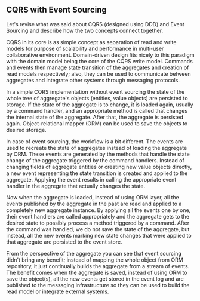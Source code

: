 ## CQRS with Event Sourcing

Let's revise what was said about CQRS (designed using DDD) and Event Sourcing and describe how the two concepts connect together.

CQRS in its core is as simple concept as separation of read and write models for purpose of scalability and performance in multi-user collaborative environment. Domain-driven design fits nicely to this paradigm with the domain model being the core of the CQRS write model. Commands and events then manage state transition of the aggregates and creation of read models respectively; also, they can be used to communicate between aggregates and integrate other systems through messaging protocols.

In a simple CQRS implementation without event sourcing the state of the whole tree of aggregate's objects (entities, value objects) are persisted to storage. If the state of the aggregate is to change, it is loaded again, usually by a command handler, and an appropriate method is called that changes the internal state of the aggregate. After that, the aggregate is persisted again. Object-relational mapper (ORM) can be used to save the objects to desired storage.

In case of event sourcing, the workflow is a bit different. The events are used to recreate the state of aggregates instead of loading the aggregate by ORM. These events are generated by the methods that handle the state change of the aggregate triggered by the command handlers. Instead of changing fields of aggregate entities or creating new value objects directly, a new event representing the state transition is created and applied to the aggregate. Applying the event results in calling the appropriate event handler in the aggregate that actually changes the state. 

Now when the aggregate is loaded, instead of using ORM layer, all the events published by the aggregate in the past are read and applied to a completely new aggregate instance. By applying all the events one by one, their event handlers are called appropriately and the aggregate gets to the desired state to possibly process a method triggered by a command. After the command was handled, we do not save the state of the aggregate, but instead, all the new events marking new state changes that were applied to that aggregate are persisted to the event store.

From the perspective of the aggregate you can see that event sourcing didn't bring any benefit; instead of mapping the whole object from ORM repository, it just continually builds the aggregate from a stream of events. The benefit comes when the aggregate is saved, instead of using ORM to save the object(s), all the new events get stored in the event log and are published to the messaging infrastructure so they can be used to build the read model or integrate external systems.